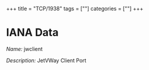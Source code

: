+++
title = "TCP/1938"
tags = [""]
categories = [""]
+++

# IANA Data

_Name:_ jwclient

_Description:_ JetVWay Client Port

